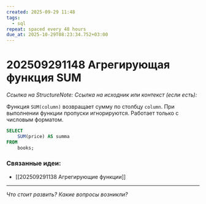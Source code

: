 ```yaml
---
created: 2025-09-29 11:48
tags:
  - sql
repeat: spaced every 48 hours
due_at: 2025-10-29T08:23:34.752+03:00
---
```

# 202509291148 Агрегирующая функция SUM

*Ссылка на StructureNote:*
*Ссылка на исходник или контекст (если есть):*

Функция `SUM(column)` возвращает сумму по столбцу `column`. При выполнении функции пропуски игнорируются. Работает только с числовым форматом.

```sql
SELECT 
    SUM(price) AS summa
FROM
    books;
```

### Связанные идеи:

* [[202509291138 Агрегирующие функции]]

---

*Что стоит развить? Какие вопросы возникли?*

